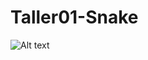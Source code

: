 # Taller01-Snake
![Alt text](file:///C:/Users/cesar/Pictures/Screenshots/Error%201.png "Prueba Imagen")
